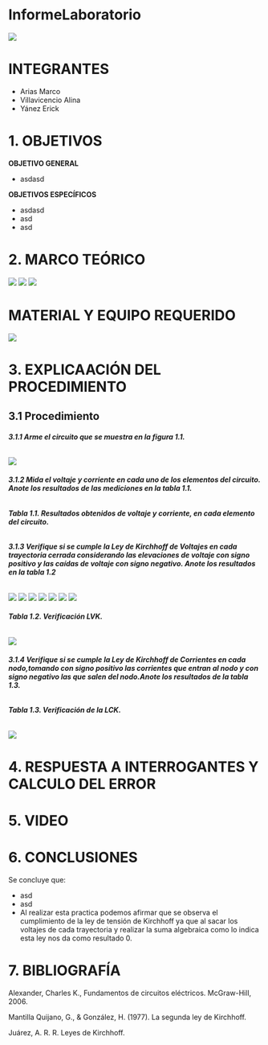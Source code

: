 # InformeLaboratorio

![](https://github.com/erickyanez1/IMAGENES-DEBER-1/blob/main/espe.png)

# **INTEGRANTES**

- Arias Marco
- Villavicencio Alina
- Yánez Erick


# **1. OBJETIVOS**

**OBJETIVO GENERAL**
  - asdasd
 
 **OBJETIVOS ESPECÍFICOS**
  - asdasd
  - asd
  - asd

# **2. MARCO TEÓRICO**

![](https://github.com/erickyanez1/IMG-KIRCHOFF/blob/main/Marco_teorico_map_1.png)
![](https://github.com/erickyanez1/IMG-KIRCHOFF/blob/main/Marco_teorico_map_2.png)
![](https://github.com/erickyanez1/IMG-KIRCHOFF/blob/main/Marco_teorico_map_3.png)

# MATERIAL Y EQUIPO REQUERIDO

![](https://github.com/erickyanez1/IMG-KIRCHOFF/blob/main/mteriales.png)

# **3. EXPLICAACIÓN DEL PROCEDIMIENTO**

## **3.1 Procedimiento**

###### **3.1.1 Arme el circuito que se muestra en la figura 1.1.**

![](https://github.com/erickyanez1/IMG-KIRCHOFF/blob/main/Figura%201.1.png)

###### **3.1.2 Mida el voltaje y corriente en cada uno de los elementos del circuito. Anote los resultados de las mediciones en la tabla 1.1.**


###### **Tabla 1.1. Resultados obtenidos de voltaje y corriente, en cada elemento del circuito.**

###### **3.1.3  Verifique si se cumple la Ley de Kirchhoff de Voltajes en cada trayectoria cerrada  considerando las elevaciones de voltaje con signo positivo y las caídas de voltaje con signo negativo. Anote los resultados en la tabla 1.2**

![](https://github.com/erickyanez1/IMG-KIRCHOFF/blob/main/img1_tabla2.png)
![](https://github.com/erickyanez1/IMG-KIRCHOFF/blob/main/img2_tabla2.png)
![](https://github.com/erickyanez1/IMG-KIRCHOFF/blob/main/img3_tabla2.png)
![](https://github.com/erickyanez1/IMG-KIRCHOFF/blob/main/img4_tabla2.png)
![](https://github.com/erickyanez1/IMG-KIRCHOFF/blob/main/img5_tabla2.png)
![](https://github.com/erickyanez1/IMG-KIRCHOFF/blob/main/img6_tabla2.png)
![](https://github.com/erickyanez1/IMG-KIRCHOFF/blob/main/img7_tabla2.png)

###### **Tabla 1.2. Verificación LVK.**

![](https://github.com/erickyanez1/IMG-KIRCHOFF/blob/main/img8_tabla2.png)

###### **3.1.4  Verifique si se cumple la Ley de Kirchhoff de Corrientes en cada nodo,tomando con signo positivo las corrientes que entran al nodo y con signo negativo las que salen del nodo.Anote los resultados de la tabla 1.3.**


###### **Tabla 1.3. Verificación de la LCK.**


![](https://github.com/erickyanez1/IMG-KIRCHOFF/blob/main/Tab3_Part2.jpg)

# **4. RESPUESTA A INTERROGANTES Y CALCULO DEL ERROR**

# **5. VIDEO**

# **6. CONCLUSIONES**

Se concluye que:

- asd
- asd
- Al realizar esta practica podemos afirmar que se observa el cumplimiento de la ley de tensión de Kirchhoff ya que al sacar los voltajes de cada trayectoria y realizar la suma algebraica como lo indica esta ley nos da como resultado 0.

# **7. BIBLIOGRAFÍA**

Alexander, Charles K., Fundamentos de circuitos eléctricos. McGraw-Hill, 2006.

Mantilla Quijano, G., & González, H. (1977). La segunda ley de Kirchhoff.

Juárez, A. R. R. Leyes de Kirchhoff.




